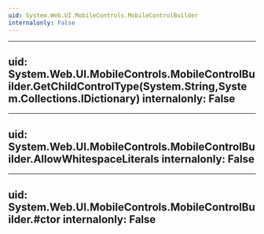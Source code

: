 ```yaml
---
uid: System.Web.UI.MobileControls.MobileControlBuilder
internalonly: False
---
```


---
uid: System.Web.UI.MobileControls.MobileControlBuilder.GetChildControlType(System.String,System.Collections.IDictionary)
internalonly: False
---

---
uid: System.Web.UI.MobileControls.MobileControlBuilder.AllowWhitespaceLiterals
internalonly: False
---

---
uid: System.Web.UI.MobileControls.MobileControlBuilder.#ctor
internalonly: False
---
